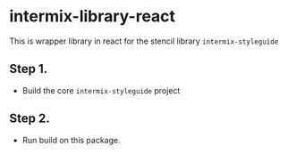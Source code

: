 # intermix-library-react

This is wrapper library in react for the stencil library `intermix-styleguide`


## Step 1.

- Build the core `intermix-styleguide` project

## Step 2.

- Run build on this package.
